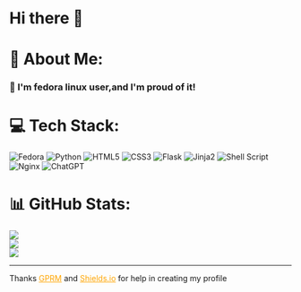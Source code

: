 # Hi there 👊

# 💫 About Me:
### 🦾 I'm fedora linux user,and I'm proud of it!

# 💻 Tech Stack:
![Fedora](https://img.shields.io/badge/Fedora-294172?style=for-the-badge&logo=fedora&logoColor=white) ![Python](https://img.shields.io/badge/python-3670A0?style=for-the-badge&logo=python&logoColor=ffdd54) ![HTML5](https://img.shields.io/badge/html5-%23E34F26.svg?style=for-the-badge&logo=html5&logoColor=white) ![CSS3](https://img.shields.io/badge/css3-%231572B6.svg?style=for-the-badge&logo=css3&logoColor=white) ![Flask](https://img.shields.io/badge/flask-%23000.svg?style=for-the-badge&logo=flask&logoColor=white) ![Jinja2](https://img.shields.io/badge/jinja-white.svg?style=for-the-badge&logo=jinja&logoColor=black) ![Shell Script](https://img.shields.io/badge/shell_script-%23121011.svg?style=for-the-badge&logo=gnu-bash&logoColor=white) ![Nginx](https://img.shields.io/badge/nginx-%23009639.svg?style=for-the-badge&logo=nginx&logoColor=white) ![ChatGPT](https://img.shields.io/badge/chatGPT-74aa9c?style=for-the-badge&logo=openai&logoColor=white)
# 📊 GitHub Stats:
![](https://github-readme-stats.vercel.app/api?username=Xod-io&theme=slateorange&hide_border=false&include_all_commits=false&count_private=false)<br/>
![](https://github-readme-streak-stats.herokuapp.com/?user=Xod-io&theme=slateorange&hide_border=false)<br/>
![](https://github-readme-stats.vercel.app/api/top-langs/?username=Xod-io&theme=slateorange&hide_border=false&include_all_commits=false&count_private=false&layout=compact)

<!-- <### ✍️ Random Dev Quote
![](https://quotes-github-readme.vercel.app/api?type=horizontal&theme=dark)> -->

<!-- ![](https://visitcount.itsvg.in/api?id=jyjhhghth tht h&icon=0&color=2) -->
---
Thanks <a style="color:orange" href = 'https://gprm.itsvg.in'>GPRM</a> and <a style="color:orange" href = 'https://shields.io/badges'>Shields.io</a> for help in creating my profile
<!-- Proudly created with GPRM ( https://gprm.itsvg.in ) -->

